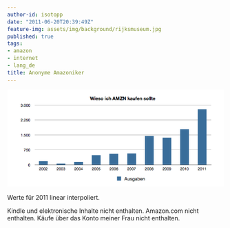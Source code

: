 ```yaml
---
author-id: isotopp
date: "2011-06-20T20:39:49Z"
feature-img: assets/img/background/rijksmuseum.jpg
published: true
tags:
- amazon
- internet
- lang_de
title: Anonyme Amazoniker
---
```

![](/uploads/amazon-per-jahr.png)

Werte für 2011 linear interpoliert.

Kindle und elektronische Inhalte nicht enthalten. Amazon.com nicht
enthalten. Käufe über das Konto meiner Frau nicht enthalten.
